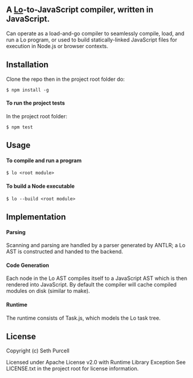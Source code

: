 ## A [Lo](http://lolang.org)-to-JavaScript compiler, written in JavaScript.

Can operate as a load-and-go compiler to seamlessly compile, load, and run a Lo program, or used to build statically-linked JavaScript files for execution in Node.js or browser contexts.

## Installation

Clone the repo then in the project root folder do:

    $ npm install -g
    
#### To run the project tests 

In the project root folder:

    $ npm test
    
## Usage

#### To compile and run a program

    $ lo <root module>


#### To build a Node executable

    $ lo --build <root module>


## Implementation

#### Parsing

Scanning and parsing are handled by a parser generated by ANTLR; a Lo AST is constructed and handed to the backend.

#### Code Generation

Each node in the Lo AST compiles itself to a JavaScript AST which is then rendered into JavaScript. By default the compiler will cache compiled modules on disk (similar to make).

#### Runtime

The runtime consists of Task.js, which models the Lo task tree.

## License

Copyright (c) Seth Purcell

Licensed under Apache License v2.0 with Runtime Library Exception
See LICENSE.txt in the project root for license information.